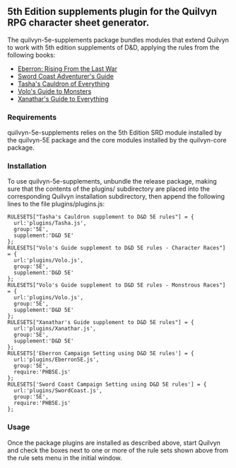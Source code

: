 ## 5th Edition supplements plugin for the Quilvyn RPG character sheet generator.

The quilvyn-5e-supplements package bundles modules that extend Quilvyn to work
with 5th edition supplements of D&D, applying the rules from the following
books:

- <a href="https://dnd.wizards.com/products/eberron">Eberron: Rising From the Last War</a>
- <a href="https://dnd.wizards.com/products/sword-coast-adventurers-guide">Sword Coast Adventurer's Guide</a>
- <a href="https://dnd.wizards.com/products/tashas-cauldron-everything">Tasha's Cauldron of Everything</a>
- <a href="https://dnd.wizards.com/products/volos-guide-to-monsters">Volo's Guide to Monsters</a>
- <a href="https://dnd.wizards.com/products/xanathars-guide-everything">Xanathar's Guide to Everything</a>

### Requirements

quilvyn-5e-supplements relies on the 5th Edition SRD module installed by the
quilvyn-5E package and the core modules installed by the quilvyn-core package.

### Installation

To use quilvyn-5e-supplements, unbundle the release package, making sure that
the contents of the plugins/ subdirectory are placed into the corresponding
Quilvyn installation subdirectory, then append the following lines to the file
plugins/plugins.js:

    RULESETS["Tasha's Cauldron supplement to D&D 5E rules"] = {
      url:'plugins/Tasha.js',
      group:'5E',
      supplement:'D&D 5E'
    };
    RULESETS["Volo's Guide supplement to D&D 5E rules - Character Races"] = {
      url:'plugins/Volo.js',
      group:'5E',
      supplement:'D&D 5E'
    };
    RULESETS["Volo's Guide supplement to D&D 5E rules - Monstrous Races"] = {
      url:'plugins/Volo.js',
      group:'5E',
      supplement:'D&D 5E'
    };
    RULESETS["Xanathar's Guide supplement to D&D 5E rules"] = {
      url:'plugins/Xanathar.js',
      group:'5E',
      supplement:'D&D 5E'
    };
    RULESETS['Eberron Campaign Setting using D&D 5E rules'] = {
      url:'plugins/Eberron5E.js',
      group:'5E',
      require:'PHB5E.js'
    };
    RULESETS['Sword Coast Campaign Setting using D&D 5E rules'] = {
      url:'plugins/SwordCoast.js',
      group:'5E',
      require:'PHB5E.js'
    };

### Usage

Once the package plugins are installed as described above, start Quilvyn and
check the boxes next to one or more of the rule sets shown above from the rule
sets menu in the initial window.
